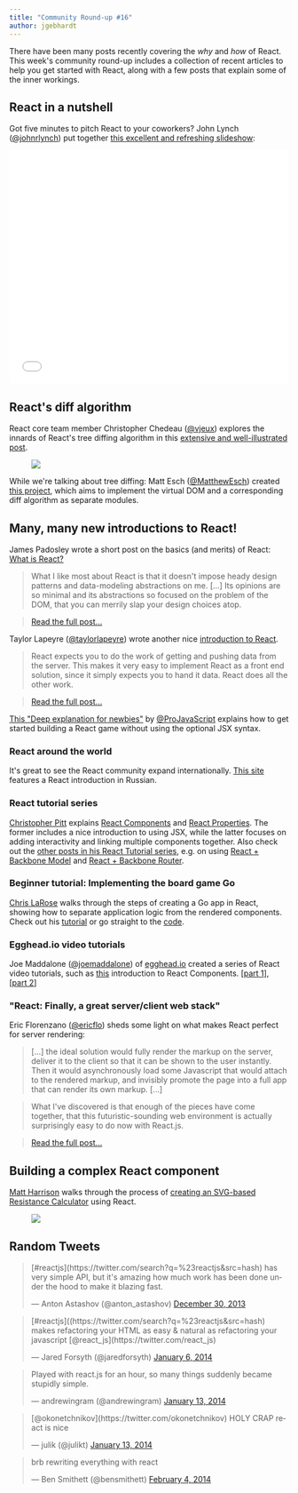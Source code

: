 ```yaml
---
title: "Community Round-up #16"
author: jgebhardt
---
```


There have been many posts recently covering the <i>why</i> and <i>how</i> of React. This week's community round-up includes a collection of recent articles to help you get started with React, along with a few posts that explain some of the inner workings.


## React in a nutshell
Got five minutes to pitch React to your coworkers? John Lynch ([@johnrlynch](https://twitter.com/johnrlynch)) put together [this excellent and refreshing slideshow](http://slid.es/johnlynch/reactjs):

<iframe src="//slid.es/johnlynch/reactjs/embed" width="100%" height="420" scrolling="no" frameborder="0" webkitallowfullscreen mozallowfullscreen allowfullscreen></iframe>



## React's diff algorithm

React core team member Christopher Chedeau ([@vjeux](https://twitter.com/vjeux)) explores the innards of React's tree diffing algorithm in this [extensive and well-illustrated post](http://calendar.perfplanet.com/2013/diff/). <figure>[![](/react/img/blog/react-diff-tree.png)](http://calendar.perfplanet.com/2013/diff/)</figure>

While we're talking about tree diffing: Matt Esch ([@MatthewEsch](https://twitter.com/MatthewEsch)) created [this project](https://github.com/Matt-Esch/virtual-dom), which aims to implement the virtual DOM and a corresponding diff algorithm as separate modules.




## Many, many new introductions to React!



James Padosley wrote a short post on the basics (and merits) of React: [What is React?](http://james.padolsey.com/javascript/what-is-react/)
> What I like most about React is that it doesn't impose heady design patterns and data-modeling abstractions on me. [...] Its opinions are so minimal and its abstractions so focused on the problem of the DOM, that you can merrily slap your design choices atop.

> [Read the full post...](http://james.padolsey.com/javascript/what-is-react/)

Taylor Lapeyre ([@taylorlapeyre](https://twitter.com/taylorlapeyre)) wrote another nice [introduction to React](http://words.taylorlapeyre.me/an-introduction-to-react).

> React expects you to do the work of getting and pushing data from the server. This makes it very easy to implement React as a front end solution, since it simply expects you to hand it data. React does all the other work.

> [Read the full post...](http://words.taylorlapeyre.me/an-introduction-to-react)


[This "Deep explanation for newbies"](http://www.webdesignporto.com/react-js-in-pure-javascript-facebook-library/?utm_source=echojs&utm_medium=post&utm_campaign=echojs) by [@ProJavaScript](https://twitter.com/ProJavaScript) explains how to get started building a React game without using the optional JSX syntax.

### React around the world

It's great to see the React community expand internationally. [This site](http://habrahabr.ru/post/189230/) features a React introduction in Russian.

### React tutorial series

[Christopher Pitt](https://medium.com/@followchrisp) explains [React Components](https://medium.com/react-tutorials/828c397e3dc8) and [React Properties](https://medium.com/react-tutorials/ef11cd55caa0). The former includes a nice introduction to using JSX, while the latter focuses on adding interactivity and linking multiple components together. Also check out the [other posts in his React Tutorial series](https://medium.com/react-tutorials), e.g. on using [React + Backbone Model](https://medium.com/react-tutorials/8aaec65a546c) and [React + Backbone Router](https://medium.com/react-tutorials/c00be0cf1592).

### Beginner tutorial: Implementing the board game Go

[Chris LaRose](http://cjlarose.com/) walks through the steps of creating a Go app in React, showing how to separate application logic from the rendered components. Check out his [tutorial](http://cjlarose.com/2014/01/09/react-board-game-tutorial.html) or go straight to the [code](https://github.com/cjlarose/react-go).

### Egghead.io video tutorials

Joe Maddalone ([@joemaddalone](https://twitter.com/joemaddalone)) of [egghead.io](https://egghead.io/) created a series of React video tutorials, such as [this](http://www.youtube-nocookie.com/v/rFvZydtmsxM) introduction to React Components. [[part 1](http://www.youtube-nocookie.com/v/rFvZydtmsxM)], [[part 2](http://www.youtube-nocookie.com/v/5yvFLrt7N8M)]

### "React: Finally, a great server/client web stack"

Eric Florenzano ([@ericflo](https://twitter.com/ericflo)) sheds some light on what makes React perfect for server rendering:

> [...] the ideal solution would fully render the markup on the server, deliver it to the client so that it can be shown to the user instantly. Then it would asynchronously load some Javascript that would attach to the rendered markup, and invisibly promote the page into a full app that can render its own markup. [...]

> What I've discovered is that enough of the pieces have come together, that this futuristic-sounding web environment is actually surprisingly easy to do now with React.js.

> [Read the full post...](http://eflorenzano.com/blog/2014/01/23/react-finally-server-client/)

## Building a complex React component
[Matt Harrison](http://matt-harrison.com/) walks through the process of [creating an SVG-based Resistance Calculator](http://matt-harrison.com/building-a-complex-web-component-with-facebooks-react-library/) using React. <figure>[![](/react/img/blog/resistance-calculator.png)](http://matt-harrison.com/building-a-complex-web-component-with-facebooks-react-library/)</figure>



## Random Tweets

<div><blockquote class="twitter-tweet" lang="en"><p>[#reactjs](https://twitter.com/search?q=%23reactjs&src=hash) has very simple API, but it's amazing how much work has been done under the hood to make it blazing fast.</p>&mdash; Anton Astashov (@anton_astashov) <a href="https://twitter.com/anton_astashov/status/417556491646693378">December 30, 2013</a></blockquote></div>

<div><blockquote class="twitter-tweet" lang="en"><p>[#reactjs]((https://twitter.com/search?q=%23reactjs&src=hash) makes refactoring your HTML as easy & natural as refactoring your javascript [@react_js](https://twitter.com/react_js)</p>&mdash; Jared Forsyth (@jaredforsyth) <a href="https://twitter.com/jaredforsyth/status/420304083010854912">January 6, 2014</a></blockquote></div>

<div><blockquote class="twitter-tweet" lang="en"><p>Played with react.js for an hour, so many things suddenly became stupidly simple.</p>&mdash; andrewingram (@andrewingram) <a href="https://twitter.com/andrewingram/status/422810480701620225">January 13, 2014</a></blockquote></div>

<div><blockquote class="twitter-tweet" lang="en"><p>[@okonetchnikov](https://twitter.com/okonetchnikov) HOLY CRAP react is nice</p>&mdash; julik (@julikt) <a href="https://twitter.com/julikt/status/422843478792765440">January 13, 2014</a></blockquote></div>

<div><blockquote class="twitter-tweet" lang="en"><p>brb rewriting everything with react
</p>&mdash; Ben Smithett (@bensmithett) <a href="https://twitter.com/bensmithett/status/430671242186592256">February 4, 2014</a></blockquote></div>

